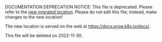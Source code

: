 DOCUMENTATION DEPRECATION NOTICE: This file is deprecated. Please refer to the
[new migrated
location](https://docs.prow.k8s.io/docs/components/optional/gcsupload/).
Please do not edit this file; instead, make changes to the new location!

The new location is served on the web at
https://docs.prow.k8s.io/docs/.

This file will be deleted on 2022-11-30.

